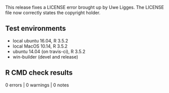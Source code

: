 This release fixes a LICENSE error brought up by Uwe Ligges. The LICENSE file now correctly states the copyright holder.

## Test environments

* local ubuntu 16.04, R 3.5.2
* local MacOS 10.14, R 3.5.2
* ubuntu 14.04 (on travis-ci), R 3.5.2
* win-builder (devel and release)

## R CMD check results

0 errors | 0 warnings | 0 notes

